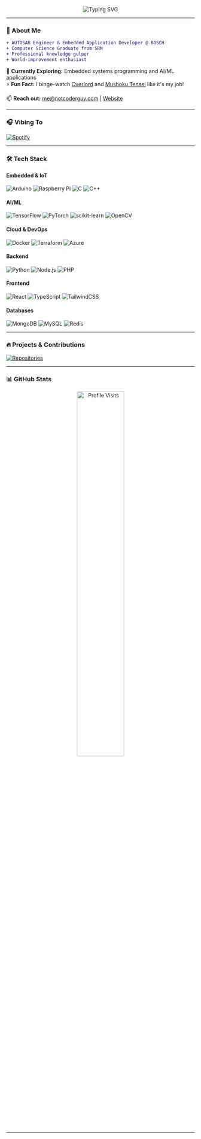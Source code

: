 <div align="center">
  <img src="https://readme-typing-svg.demolab.com?font=Fira+Code&weight=600&size=28&duration=2000&pause=500&color=58A6FF&center=true&vCenter=true&width=500&lines=Hey+there+%F0%9F%91%8B;I'm+Vasu+Grover;Embedded+Systems+Explorer;AI%2FML+Enthusiast;Anime+Lover+%F0%9F%8E%AD;Knowledge+Sponge+%F0%9F%92%AC" alt="Typing SVG" />
</div>

---

### 🚀 About Me
```diff
+ AUTOSAR Engineer & Embedded Application Developer @ BOSCH
+ Computer Science Graduate from SRM
+ Professional knowledge gulper
+ World-improvement enthusiast
```

🔭 **Currently Exploring:** Embedded systems programming and AI/ML applications  
⚡ **Fun Fact:** I binge-watch [Overlord](https://myanimelist.net/anime/29803/Overlord) and [Mushoku Tensei](https://myanimelist.net/anime/39535/Mushoku_Tensei__Isekai_Ittara_Honki_Dasu) like it's my job!

📫 **Reach out:** [me@notcoderguy.com](mailto:me@notcoderguy.com) | [Website](https://notcoderguy.com)

---

### 🎧 Vibing To
[![Spotify](https://spotifymd.notcoderguy.com/api/spotify?background_color=0d1117&border_color=ffffff)](https://spotifyx.notcoderguy.com/)

---

### 🛠️ Tech Stack

#### **Embedded & IoT**
![Arduino](https://img.shields.io/badge/-Arduino-05122A?style=for-the-badge&logo=arduino&logoColor=white)
![Raspberry Pi](https://img.shields.io/badge/-Raspberry%20Pi-05122A?style=for-the-badge&logo=raspberry-pi&logoColor=white)
![C](https://img.shields.io/badge/c-%2305122A.svg?style=for-the-badge&logo=c&logoColor=white)
![C++](https://img.shields.io/badge/c++-%2305122A.svg?style=for-the-badge&logo=c%2B%2B&logoColor=white)

#### **AI/ML**
![TensorFlow](https://img.shields.io/badge/TensorFlow-%2305122A.svg?style=for-the-badge&logo=TensorFlow&logoColor=white)
![PyTorch](https://img.shields.io/badge/PyTorch-%2305122A.svg?style=for-the-badge&logo=PyTorch&logoColor=white)
![scikit-learn](https://img.shields.io/badge/scikit--learn-%2305122A.svg?style=for-the-badge&logo=scikit-learn&logoColor=white)
![OpenCV](https://img.shields.io/badge/opencv-%2305122A.svg?style=for-the-badge&logo=opencv&logoColor=white)

#### **Cloud & DevOps**
![Docker](https://img.shields.io/badge/docker-%2305122A.svg?style=for-the-badge&logo=docker&logoColor=white)
![Terraform](https://img.shields.io/badge/terraform-%2305122A.svg?style=for-the-badge&logo=terraform&logoColor=white)
![Azure](https://img.shields.io/badge/azure-%2305122A.svg?style=for-the-badge&logo=microsoft-azure&logoColor=white)

#### **Backend**
![Python](https://img.shields.io/badge/python-%2305122A.svg?style=for-the-badge&logo=python&logoColor=white)
![Node.js](https://img.shields.io/badge/node.js-%2305122A.svg?style=for-the-badge&logo=node.js&logoColor=white)
![PHP](https://img.shields.io/badge/php-%2305122A.svg?style=for-the-badge&logo=php&logoColor=white)

#### **Frontend**
![React](https://img.shields.io/badge/react-%2305122A.svg?style=for-the-badge&logo=react&logoColor=white)
![TypeScript](https://img.shields.io/badge/typescript-%2305122A.svg?style=for-the-badge&logo=typescript&logoColor=white)
![TailwindCSS](https://img.shields.io/badge/tailwindcss-%2305122A.svg?style=for-the-badge&logo=tailwind-css&logoColor=white)

#### **Databases**
![MongoDB](https://img.shields.io/badge/MongoDB-%2305122A.svg?style=for-the-badge&logo=mongodb&logoColor=white)
![MySQL](https://img.shields.io/badge/mysql-%2305122A.svg?style=for-the-badge&logo=mysql&logoColor=white)
![Redis](https://img.shields.io/badge/redis-%2305122A.svg?style=for-the-badge&logo=redis&logoColor=white)

---

### 🔥 Projects & Contributions
[![Repositories](https://img.shields.io/badge/Explore_My_Repos-05122A?style=for-the-badge&logo=github)](https://github.com/notcoderguy?tab=repositories)

---

### 📊 GitHub Stats
<div align="center">
  <img src="https://count.getloli.com/get/@:notcoderguy?theme=gelbooru" alt="Profile Visits" width="50%"/>
  <br><br>
</div>

---
